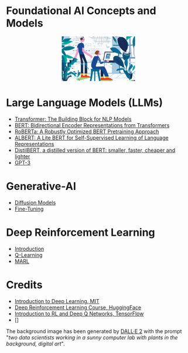 # Foundational AI Concepts and Models

<p align="center">
  <img src="/img/dall-e-ai.png" width="200">
</p>

# Large Language Models (LLMs)

- [Transformer: The Building Block for NLP Models](./Transformer.md)
- [BERT: Bidirectional Encoder Representations from Transformers](./BERT.md)
- [RoBERTa: A Robustly Optimized BERT Pretraining Approach](./RoBERTa.md)
- [ALBERT: A Lite BERT for Self-Supervised Learning of Language Representations](./ALBERT.md)
- [DistilBERT, a distilled version of BERT: smaller, faster, cheaper and lighter](./DistilBERT.md)
- [GPT-3](./GPT-3.md)

# Generative-AI

- [Diffusion Models](./Diffusion-Models.md)
- [Fine-Tuning](./FineTuning.md)

# Deep Reinforcement Learning

- [Introduction](./reinforcement-learning/introduction.md)
- [Q-Learning](./reinforcement-learning/Q-Learning.md)
- [MARL](./reinforcement-learning/MARL.md)

# Credits

- [Introduction to Deep Learning, MIT](http://introtodeeplearning.com/)
- [Deep Reinforcement Learning Course, HuggingFace](https://huggingface.co/learn/deep-rl-course/)
- [Introduction to RL and Deep Q Networks, TensorFlow](https://www.tensorflow.org/agents/tutorials/0_intro_rl)
- []

The background image has been generated by [DALL·E 2](https://openai.com/dall-e-2/) with the prompt "*two data scientists working in a sunny computer lab with plants in the background, digital art*".
